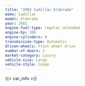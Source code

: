 ```yaml
---
title: "2002 Cadillac Eldorado"
make: Cadillac
model: Eldorado
year: 2002
engine-fuel-type: regular unleaded
engine-hp: 300
engine-cylinders: 8
transmission-type: Automatic
driven-wheels: Front wheel drive
number-of-doors: 2
market-category: Luxury
vehicle-size: Large
vehicle-style: Coupe
---
```


{{< car_info >}}

